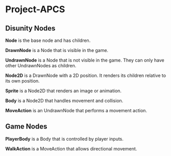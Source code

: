 # Project-APCS

## Disunity Nodes

**Node** is the base node and has children.

**DrawnNode** is a Node that is visible in the game.

**UndrawnNode** is a Node that is not visible in the game. They can only have other UndrawnNodes as children.

**Node2D** is a DrawnNode with a 2D position. It renders its children relative to its own position.

**Sprite** is a Node2D that renders an image or animation.

**Body** is a Node2D that handles movement and collision.

**MoveAction** is an UndrawnNode that performs a movement action.

## Game Nodes

**PlayerBody** is a Body that is controlled by player inputs.

**WalkAction** is a MoveAction that allows directional movement.
